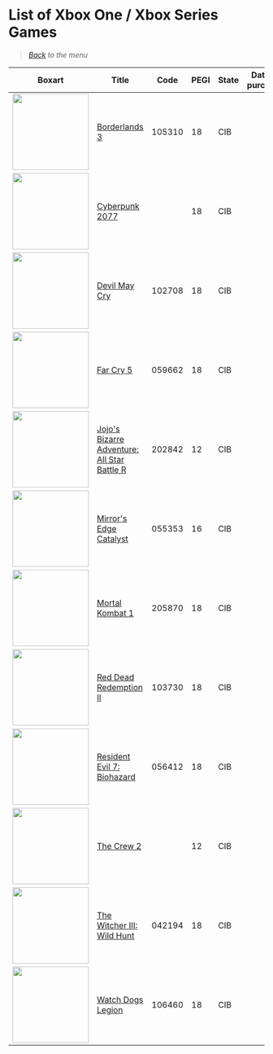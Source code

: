 # List of Xbox One / Xbox Series Games


> *[Back](../games.md) to the menu*



| Boxart | Title | Code | PEGI | State | Date of purchase | Score Metacritic | Description |  
| --- | --- | --- | --- | --- | --- | --- | --- |
| <img src="https://images.launchbox-app.com//79ac4db8-9a45-4fbe-90d4-2ebe418da487.jpg" width="150"> | [Borderlands 3](https://fr.wikipedia.org/wiki/Borderlands_3) | 105310 | 18 | CIB | | 82 | |
| <img src="https://images.launchbox-app.com//c4a6d10b-87c7-4046-b5f3-ee889c033744.png" width="150"> | [Cyberpunk 2077](https://fr.wikipedia.org/wiki/Cyberpunk_2077) | | 18 | CIB | | 87 | Edition Day One |
| <img src="https://images.launchbox-app.com//fb74eabc-264b-470c-9d7e-26708baa9d69.jpg" width="150"> | [Devil May Cry](https://en.wikipedia.org/wiki/Devil_May_Cry_5) | 102708 | 18 | CIB | | 87 | |
| <img src="https://images.launchbox-app.com//6c89bc94-e24d-4fee-873c-05907f66c6cb.jpg" width="150"> | [Far Cry 5](https://en.wikipedia.org/wiki/Far_Cry_5) | 059662 | 18 | CIB | | 82 | |
| <img src="https://images.launchbox-app.com//41531cde-d14d-4861-b4c4-ea364d7a1856.jpg" width="150"> | [Jojo's Bizarre Adventure: All Star Battle R](https://en.wikipedia.org/wiki/JoJo%27s_Bizarre_Adventure:_All_Star_Battle#Remastered) | 202842 | 12 | CIB | | 75 | |
| <img src="https://images.launchbox-app.com//10bab74a-6395-46a5-915e-a8c73104fc45.jpg" width="150"> | [Mirror's Edge Catalyst](https://en.wikipedia.org/wiki/Mirror%27s_Edge_Catalyst) | 055353 | 16 | CIB | | 72 | |
| <img src="https://images.launchbox-app.com//2211381c-8091-42b5-8b94-a761a28e2528.jpg" width="150"> | [Mortal Kombat 1](https://en.wikipedia.org/wiki/Mortal_Kombat_1) | 205870 | 18 | CIB | | 84 | |
| <img src="https://images.launchbox-app.com//421d56b1-cd04-48b2-83b0-1fdeccdefc36.jpg" width="150"> | [Red Dead Redemption II](https://en.wikipedia.org/wiki/Red_Dead_Redemption_2) | 103730 | 18 | CIB | | 97 | |
| <img src="https://images.launchbox-app.com//711ae3d4-584e-44a4-b159-87e0644461a1.jpg" width="150"> | [Resident Evil 7: Biohazard](https://en.wikipedia.org/wiki/Resident_Evil_7:_Biohazard) | 056412 | 18 | CIB | | 86 | |
| <img src="https://images.launchbox-app.com//b48aef5f-1331-4fb8-9fe6-67d4aa34a1cd.jpg" width="150"> | [The Crew 2](https://fr.wikipedia.org/wiki/The_Crew_2) | | 12 | CIB | | 69 | Deluxe Edition |
| <img src="https://images.launchbox-app.com//5aa3c1d0-8e6a-46c2-9821-099b394b07b8.jpg" width="150"> | [The Witcher III: Wild Hunt](https://en.wikipedia.org/wiki/The_Witcher_3:_Wild_Hunt) | 042194 | 18 | CIB | | 91 | Avec Pochette Cartonée |
| <img src="https://images.launchbox-app.com//855b7410-be98-42ca-bd47-e3eac778e4f6.jpg" width="150"> | [Watch Dogs Legion](https://en.wikipedia.org/wiki/Watch_Dogs:_Legion) | 106460 | 18 | CIB | | 76 | Limited Edition |
